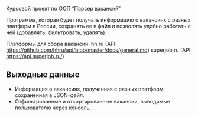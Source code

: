 Курсовой проект по ООП “Парсер вакансий”

Программа, которая будет получать информацию о вакансиях с разных платформ в России, сохранять ее в файл и позволять
удобно работать с ней (добавлять, фильтровать, удалять).

Платформы для сбора вакансий:
hh.ru (API: https://github.com/hhru/api/blob/master/docs/general.md)
superjob.ru (API: https://api.superjob.ru/)

## Выходные данные

- Информация о вакансиях, полученная с разных платформ, сохраненная в JSON-файл.
- Отфильтрованные и отсортированные вакансии, выводимые пользователю через консоль.